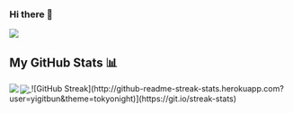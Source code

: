 ### Hi there 👋


![](https://komarev.com/ghpvc/?username=yigitbun)

## My GitHub Stats 📊
<a href="https://github.com/anuraghazra/github-readme-stats">
  <img align="left" src="https://github-readme-stats.vercel.app/api?username=rahulbanerjee26&count_private=true&show_icons=true&theme=radical" />
</a>
<a href="https://github.com/anuraghazra/convoychat">
  <img align="center" src="https://github-readme-stats.vercel.app/api/top-langs/?username=yigitbun" />
</a>
![GitHub Streak](http://github-readme-streak-stats.herokuapp.com?user=yigitbun&theme=tokyonight)](https://git.io/streak-stats)
